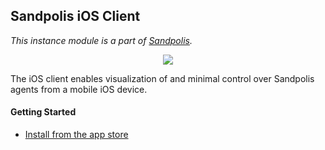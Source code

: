 ## Sandpolis iOS Client
_This instance module is a part of [Sandpolis](https://github.com/sandpolis/sandpolis)._

<p align="center">
	<img src="https://s3.us-east-2.amazonaws.com/github.sandpolis.com/client/lockstone/triptych.png" />
</p>

The iOS client enables visualization of and minimal control over Sandpolis agents from a mobile iOS device.

#### Getting Started
- [Install from the app store](https://apps.apple.com/ua/app/sandpolis/id1478068506)
